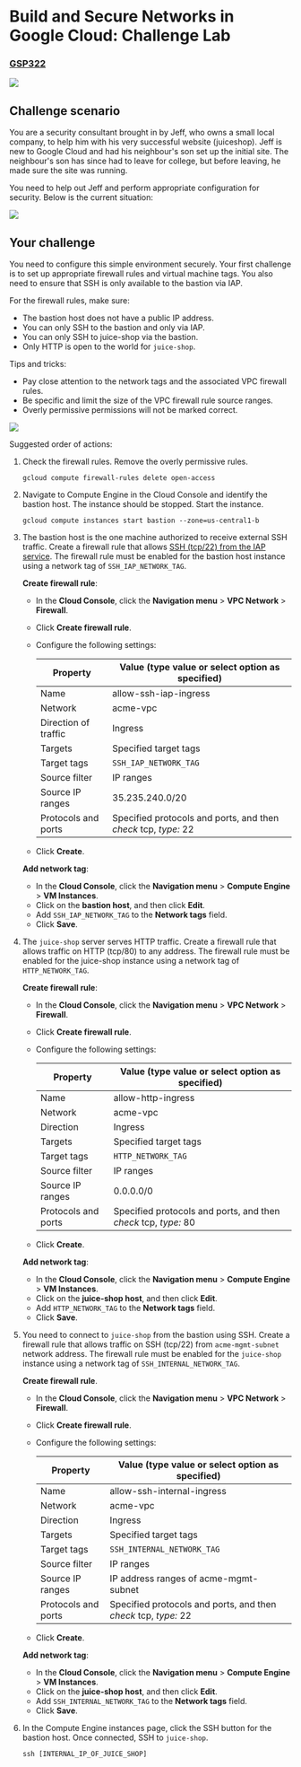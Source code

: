# Build and Secure Networks in Google Cloud: Challenge Lab


### [GSP322](https://www.cloudskillsboost.google/focuses/12068?locale=en&parent=catalog)

![](https://cdn.qwiklabs.com/GMOHykaqmlTHiqEeQXTySaMXYPHeIvaqa2qHEzw6Occ%3D)


## Challenge scenario

You are a security consultant brought in by Jeff, who owns a small local company, to help him with his very successful website (juiceshop). Jeff is new to Google Cloud and had his neighbour's son set up the initial site. The neighbour's son has since had to leave for college, but before leaving, he made sure the site was running.

You need to help out Jeff and perform appropriate configuration for security. Below is the current situation:

![](https://cdn.qwiklabs.com/qEwFTP7%2FkyF3cRwfT3FGObt7L7VLB60%2Bvp92hZVnogw%3D)


## Your challenge

You need to configure this simple environment securely. Your first challenge is to set up appropriate firewall rules and virtual machine tags. You also need to ensure that SSH is only available to the bastion via IAP.

For the firewall rules, make sure:

- The bastion host does not have a public IP address.
- You can only SSH to the bastion and only via IAP.
- You can only SSH to juice-shop via the bastion.
- Only HTTP is open to the world for `juice-shop`.

Tips and tricks:

- Pay close attention to the network tags and the associated VPC firewall rules.
- Be specific and limit the size of the VPC firewall rule source ranges.
- Overly permissive permissions will not be marked correct.

![](https://cdn.qwiklabs.com/BgxgsuLyqMkhxmO3jDlkHE7yGLIR%2B3rrUabKimlgrbo%3D)

Suggested order of actions:

1. Check the firewall rules. Remove the overly permissive rules.

    ```
    gcloud compute firewall-rules delete open-access
    ```

2. Navigate to Compute Engine in the Cloud Console and identify the bastion host. The instance should be stopped. Start the instance.

    ```
    gcloud compute instances start bastion --zone=us-central1-b
    ```

3. The bastion host is the one machine authorized to receive external SSH traffic. Create a firewall rule that allows [SSH (tcp/22) from the IAP service](https://cloud.google.com/iap/docs/using-tcp-forwarding). The firewall rule must be enabled for the bastion host instance using a network tag of `SSH_IAP_NETWORK_TAG`.

    **Create firewall rule**:

    - In the **Cloud Console**, click the **Navigation menu** > **VPC Network** > **Firewall**.
    - Click **Create firewall rule**.
    - Configure the following settings:
        
        | Property | Value (type value or select option as specified) |
        | --- | --- |
        | Name | allow-ssh-iap-ingress |
        | Network | acme-vpc |
        | Direction of traffic | Ingress |
        | Targets | Specified target tags |
        | Target tags | `SSH_IAP_NETWORK_TAG` |
        | Source filter | IP ranges |
        | Source IP ranges | 35.235.240.0/20 |
        | Protocols and ports | Specified protocols and ports, and then *check* tcp, *type:* 22 |
    
    - Click **Create**.

    **Add network tag**:

    - In the **Cloud Console**, click the **Navigation menu** > **Compute Engine** > **VM Instances**.
    - Click on the **bastion host**, and then click **Edit**.
    - Add `SSH_IAP_NETWORK_TAG` to the **Network tags** field.
    - Click **Save**.

4. The `juice-shop` server serves HTTP traffic. Create a firewall rule that allows traffic on HTTP (tcp/80) to any address. The firewall rule must be enabled for the juice-shop instance using a network tag of `HTTP_NETWORK_TAG`.

   **Create firewall rule**:

    - In the **Cloud Console**, click the **Navigation menu** > **VPC Network** > **Firewall**.
    - Click **Create firewall rule**.
    - Configure the following settings:
        
        | Property | Value (type value or select option as specified) |
        | --- | --- |
        | Name | allow-http-ingress |
        | Network | acme-vpc |
        | Direction | Ingress |
        | Targets | Specified target tags |
        | Target tags | `HTTP_NETWORK_TAG` |
        | Source filter | IP ranges |
        | Source IP ranges | 0.0.0.0/0 |
        | Protocols and ports | Specified protocols and ports, and then *check* tcp, *type:* 80 |
    
    - Click **Create**.
    
    **Add network tag**:

    - In the **Cloud Console**, click the **Navigation menu** > **Compute Engine** > **VM Instances**.
    - Click on the **juice-shop host**, and then click **Edit**.
    - Add `HTTP_NETWORK_TAG` to the **Network tags** field.
    - Click **Save**.

5. You need to connect to `juice-shop` from the bastion using SSH. Create a firewall rule that allows traffic on SSH (tcp/22) from `acme-mgmt-subnet` network address. The firewall rule must be enabled for the `juice-shop` instance using a network tag of `SSH_INTERNAL_NETWORK_TAG`.

    **Create firewall rule**.

    - In the **Cloud Console**, click the **Navigation menu** > **VPC Network** > **Firewall**.
    - Click **Create firewall rule**.
    - Configure the following settings:
        
        | Property | Value (type value or select option as specified) |
        | --- | --- |
        | Name | allow-ssh-internal-ingress |
        | Network | acme-vpc |
        | Direction | Ingress |
        | Targets | Specified target tags |
        | Target tags | `SSH_INTERNAL_NETWORK_TAG` |
        | Source filter | IP ranges |
        | Source IP ranges | IP address ranges of acme-mgmt-subnet |
        | Protocols and ports | Specified protocols and ports, and then *check* tcp, *type:* 22 |
    
    - Click **Create**.
    
    **Add network tag**:

    - In the **Cloud Console**, click the **Navigation menu** > **Compute Engine** > **VM Instances**.
    - Click on the **juice-shop host**, and then click **Edit**.
    - Add `SSH_INTERNAL_NETWORK_TAG` to the **Network tags** field.
    - Click **Save**.

6. In the Compute Engine instances page, click the SSH button for the bastion host. Once connected, SSH to `juice-shop`.

    ```
    ssh [INTERNAL_IP_OF_JUICE_SHOP]
    ```
